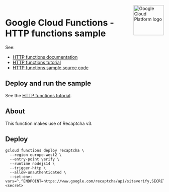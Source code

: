 <img src="https://avatars2.githubusercontent.com/u/2810941?v=3&s=96" alt="Google Cloud Platform logo" title="Google Cloud Platform" align="right" height="96" width="96"/>

# Google Cloud Functions - HTTP functions sample

See:

* [HTTP functions documentation][docs]
* [HTTP functions tutorial][tutorial]
* [HTTP functions sample source code][code]

[docs]: https://cloud.google.com/functions/docs/writing/http
[tutorial]: https://cloud.google.com/functions/docs/tutorials/http
[code]: index.js

## Deploy and run the sample

See the [HTTP functions tutorial][tutorial].

## About

This function makes use of Recaptcha v3.

## Deploy

```
gcloud functions deploy recaptcha \
  --region europe-west2 \
  --entry-point verify \
  --runtime nodejs14 \
  --trigger-http \
  --allow-unauthenticated \
  --set-env-vars=^,^ENDPOINT=https://www.google.com/recaptcha/api/siteverify,SECRET=<secret>
```
